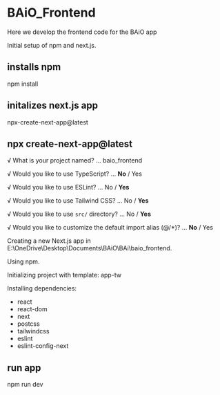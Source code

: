# BAiO_Frontend
Here we develop the frontend code for the BAiO app

Initial setup of npm and next.js. 

## installs npm
npm install

## initalizes next.js app
npx-create-next-app@latest

## npx create-next-app@latest
√ What is your project named? ... baio_frontend

√ Would you like to use TypeScript? ... **No** / Yes

√ Would you like to use ESLint? ... No / **Yes**

√ Would you like to use Tailwind CSS? ... No / **Yes**

√ Would you like to use `src/` directory? ... No / **Yes**

√ Would you like to customize the default import alias (@/*)? ... **No** / Yes

Creating a new Next.js app in E:\OneDrive\Desktop\Documents\BAiO\BAi\baio_frontend.

Using npm.

Initializing project with template: app-tw 


Installing dependencies:
- react
- react-dom
- next
- postcss
- tailwindcss
- eslint
- eslint-config-next

## run app
npm run dev